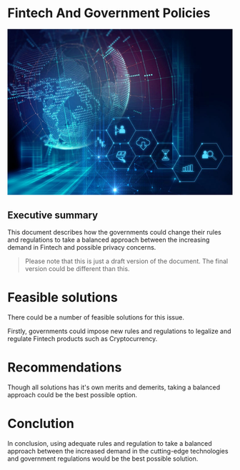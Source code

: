 # Fintech And Government Policies

![image](./image.jpg)

## Executive summary

This document describes how the governments could change their rules and regulations to take a balanced approach between the increasing demand in Fintech and possible privacy concerns.

> Please note that this is just a draft version of the document. The final version could be different than this.

# Feasible solutions

There could be a number of feasible solutions for this issue.

Firstly, governments could impose new rules and regulations to legalize and regulate Fintech products such as Cryptocurrency.

# Recommendations

Though all solutions has it's own merits and demerits, taking a balanced approach could be the best possible option.

# Conclution

In conclusion, using adequate rules and regulation to take a balanced approach between the increased demand in the cutting-edge technologies and government regulations would be the best possible solution.
